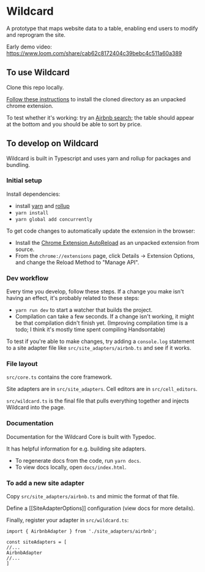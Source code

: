 # Wildcard

A prototype that maps website data to a table, enabling end users to modify and reprogram the site.

Early demo video: https://www.loom.com/share/cab62c8172404c39bebc4c511a60a389

## To use Wildcard

Clone this repo locally.

[Follow these instructions](https://developer.chrome.com/getstarted) to install the cloned directory as an unpacked chrome extension.

To test whether it's working: try an [Airbnb search](https://www.airbnb.com/s/Miami/homes?checkin=2019-11-14&checkout=2019-11-17&adults=1&children=0&infants=0&place_id=ChIJEcHIDqKw2YgRZU-t3XHylv8&refinement_paths%5B%5D=%2Fhomes&search_type=section_navigation); the table should appear at the bottom and you should be able to sort by price.

## To develop on Wildcard

Wildcard is built in Typescript and uses yarn and rollup for packages and bundling.

### Initial setup

Install dependencies:

* install [yarn](https://legacy.yarnpkg.com/en/docs/install/#mac-stable) and [rollup](https://rollupjs.org/guide/en/)
* `yarn install`
* `yarn global add concurrently`

To get code changes to automatically update the extension in the browser:

* Install the [Chrome Extension AutoReload](https://github.com/JeromeDane/chrome-extension-auto-reload) as an unpacked extension from source.
* From the `chrome://extensions` page, click Details -> Extension Options, and change the Reload Method to "Manage API".

### Dev workflow

Every time you develop, follow these steps. If a change you make isn't having an effect, it's probably related to these steps:

* `yarn run dev` to start a watcher that builds the project.
* Compilation can take a few seconds. If a change isn't working, it might be that compilation didn't finish yet. (Improving compilation time is a todo; I think it's mostly time spent compiling Handsontable)

To test if you're able to make changes, try adding a `console.log` statement to a site adapter file like `src/site_adapters/airbnb.ts` and see if it works.

### File layout

`src/core.ts` contains the core framework.

Site adapters are in `src/site_adapters`. Cell editors are in `src/cell_editors`.

`src/wildcard.ts` is the final file that pulls everything together and
injects Wildcard into the page.

### Documentation

Documentation for the Wildcard Core is built with Typedoc.

It has helpful information for e.g. building site adapters.

* To regenerate docs from the code, run `yarn docs`.
* To view docs locally, open `docs/index.html`.

### To add a new site adapter

Copy `src/site_adapters/airbnb.ts` and mimic the format of that file.

Define a [[SiteAdapterOptions]] configuration (view docs for more details).

Finally, register your adapter in `src/wildcard.ts`:

```
import { AirbnbAdapter } from './site_adapters/airbnb';

const siteAdapters = [
//...
AirbnbAdapter
//...
]
```
